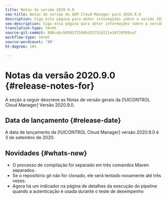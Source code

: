 ```yaml
---
title: Notas da versão 2020.9.0
seo-title: Notas de versão do AEM Cloud Manager para 2020.9.0
description: Siga esta página para obter informações sobre a versão 2020.9.0 do Cloud Manager
seo-description: Siga esta página para obter informações sobre a versão 2020.9.0 do AEM Cloud Manager
translation-type: tm+mt
source-git-commit: 988cebcb0503725946d33751d111e10f28f09ce7
workflow-type: tm+mt
source-wordcount: '99'
ht-degree: 10%

---
```


# Notas da versão 2020.9.0 {#release-notes-for}

A seção a seguir descreve as Notas de versão gerais da [!UICONTROL Cloud Manager] Versão 2020.9.0.

## Data de lançamento {#release-date}

A data de lançamento da [!UICONTROL Cloud Manager] versão 2020.9.0 é 3 de setembro de 2020.

## Novidades {#whats-new}

* O processo de compilação foi separado em três comandos Maven separados.
* Se o repositório git não for clonado, ele será tentado novamente até três vezes.
* Agora há um indicador na página de detalhes da execução do pipeline quando a autenticação é usada durante o teste de desempenho


